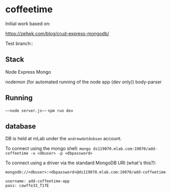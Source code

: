 # coffeetime


Initial work based on:

https://zellwk.com/blog/crud-express-mongodb/

Test branch::



## Stack

Node
Express
Mongo

nodemon (for automated running of the node app (dev only))
body-parser

## Running

``` ~~node server.js~~ ```
```npm run dev```




## database

DB is held at mLab under the `andrewdotdobson` account.


To connect using the mongo shell:
```mongo ds119070.mlab.com:19070/add-coffeetime -u <dbuser> -p <dbpassword>```

To connect using a driver via the standard MongoDB URI (what's this?):

```mongodb://<dbuser>:<dbpassword>@ds119070.mlab.com:19070/add-coffeetime```


	username: add-coffeetime-app
	pass: cawffe33_T1fE